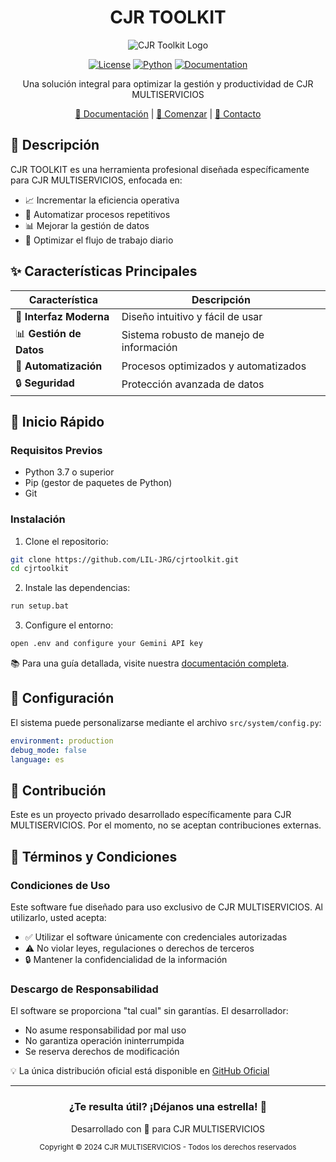 <h1 align="center"> CJR TOOLKIT </h1>

<div align="center">

![CJR Toolkit Logo](https://github.com/user-attachments/assets/6f8d8814-f75d-448d-ac98-fb3572e99b14)

[![License](https://img.shields.io/badge/License-Proprietary-red.svg)](LICENSE)
[![Python](https://img.shields.io/badge/Python-3.7+-blue.svg)](https://www.python.org/)
[![Documentation](https://img.shields.io/badge/docs-GitBook-blue.svg)](https://cjr-toolkit.gitbook.io/user-installation-guide/)

</div>

<p align="center">
Una solución integral para optimizar la gestión y productividad de CJR MULTISERVICIOS
</p>

<div align="center">

[📖 Documentación](https://cjr-toolkit.gitbook.io/user-installation-guide/) |
[🚀 Comenzar](https://cjr-toolkit.gitbook.io/user-installation-guide/instalacion/cjr-toolkit) |
[📱 Contacto](mailto:)

</div>

## 🎯 Descripción

CJR TOOLKIT es una herramienta profesional diseñada específicamente para CJR MULTISERVICIOS, enfocada en:

- 📈 Incrementar la eficiencia operativa
- 🔄 Automatizar procesos repetitivos
- 📊 Mejorar la gestión de datos
- 💼 Optimizar el flujo de trabajo diario

## ✨ Características Principales

| Característica | Descripción |
|----------------|-------------|
| 🎨 **Interfaz Moderna** | Diseño intuitivo y fácil de usar |
| 📊 **Gestión de Datos** | Sistema robusto de manejo de información |
| 🔄 **Automatización** | Procesos optimizados y automatizados |
| 🔒 **Seguridad** | Protección avanzada de datos |

## 🚀 Inicio Rápido

### Requisitos Previos
- Python 3.7 o superior
- Pip (gestor de paquetes de Python)
- Git

### Instalación

1. Clone el repositorio:
```bash
git clone https://github.com/LIL-JRG/cjrtoolkit.git
cd cjrtoolkit
```

2. Instale las dependencias:
```bash
run setup.bat
```

3. Configure el entorno:
```bash
open .env and configure your Gemini API key
```

📚 Para una guía detallada, visite nuestra [documentación completa](https://cjr-toolkit.gitbook.io/user-installation-guide/).

## 🔧 Configuración

El sistema puede personalizarse mediante el archivo `src/system/config.py`:

```yaml
environment: production
debug_mode: false
language: es
```

## 🤝 Contribución

Este es un proyecto privado desarrollado específicamente para CJR MULTISERVICIOS. Por el momento, no se aceptan contribuciones externas.

## 📜 Términos y Condiciones

### Condiciones de Uso
Este software fue diseñado para uso exclusivo de CJR MULTISERVICIOS. Al utilizarlo, usted acepta:

- ✅ Utilizar el software únicamente con credenciales autorizadas
- ⚠️ No violar leyes, regulaciones o derechos de terceros
- 🔒 Mantener la confidencialidad de la información

### Descargo de Responsabilidad
El software se proporciona "tal cual" sin garantías. El desarrollador:

- No asume responsabilidad por mal uso
- No garantiza operación ininterrumpida
- Se reserva derechos de modificación

💡 La única distribución oficial está disponible en [GitHub Oficial](https://github.com/LIL-JRG/cjrtoolkit)

---
<div align="center">
<h3>¿Te resulta útil? ¡Déjanos una estrella! 🌟</h3>

Desarrollado con 💖 para CJR MULTISERVICIOS

<sub>Copyright © 2024 CJR MULTISERVICIOS - Todos los derechos reservados</sub>
</div>
